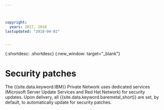 ```yaml
---



copyright:
  years: 2017, 2018
lastupdated: "2018-04-02"


---
```


{:shortdesc: .shortdesc}
{:new_window: target="_blank"}


# Security patches

The {{site.data.keyword.IBM}} Private Network uses dedicated services (Microsoft Server Update Services and Red Hat Network) for security updates. Upon delivery, all {{site.data.keyword.baremetal_short}} are set, by default, to automatically update for security patches.
